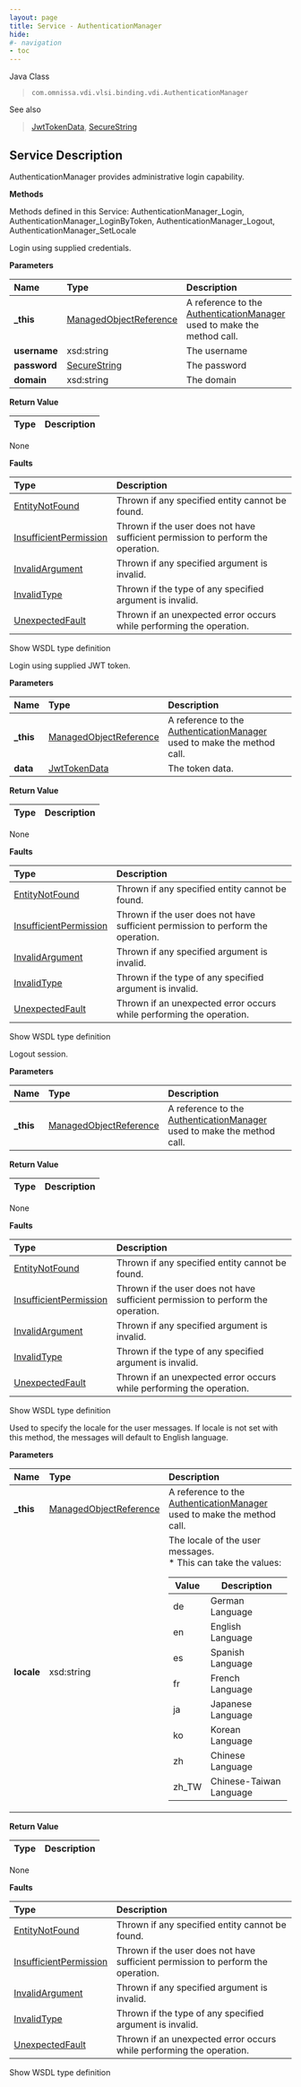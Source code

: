 ```yaml
---
layout: page
title: Service - AuthenticationManager
hide:
#- navigation
- toc
---
```








Java Class
> `com.omnissa.vdi.vlsi.binding.vdi.AuthenticationManager`

See also
> [JwtTokenData](vdi.infrastructure.JwtToken.JwtTokenData.md), [SecureString](vdi.util.SecureString.md)





## Service Description

AuthenticationManager provides administrative login capability.

**Methods**

Methods defined in this Service:
AuthenticationManager_Login, AuthenticationManager_LoginByToken, AuthenticationManager_Logout, AuthenticationManager_SetLocale




Login using supplied credentials.

**Parameters**

 Name | Type | Description
:---|:---|:---
**_this**| [ManagedObjectReference](vmodl.ManagedObjectReference.md)|  A reference to the [AuthenticationManager](vdi.AuthenticationManager.md) used to make the method call.
**username**|  xsd:string|  The username
**password**| [SecureString](vdi.util.SecureString.md)|  The password
**domain**|  xsd:string|  The domain




**Return Value**

Type | Description
:---|:---
None



**Faults**

Type | Description
:---|:---
[EntityNotFound](vdi.fault.EntityNotFound.md)| Thrown if any specified entity cannot be found.
[InsufficientPermission](vdi.fault.InsufficientPermission.md)| Thrown if the user does not have sufficient permission to perform the operation.
[InvalidArgument](vdi.fault.InvalidArgument.md)| Thrown if any specified argument is invalid.
[InvalidType](vdi.fault.InvalidType.md)| Thrown if the type of any specified argument is invalid.
[UnexpectedFault](vdi.fault.UnexpectedFault.md)| Thrown if an unexpected error occurs while performing the operation.

Show WSDL type definition







Login using supplied JWT token.

**Parameters**

 Name | Type | Description
:---|:---|:---
**_this**| [ManagedObjectReference](vmodl.ManagedObjectReference.md)|  A reference to the [AuthenticationManager](vdi.AuthenticationManager.md) used to make the method call.
**data**| [JwtTokenData](vdi.infrastructure.JwtToken.JwtTokenData.md)|  The token data.




**Return Value**

Type | Description
:---|:---
None



**Faults**

Type | Description
:---|:---
[EntityNotFound](vdi.fault.EntityNotFound.md)| Thrown if any specified entity cannot be found.
[InsufficientPermission](vdi.fault.InsufficientPermission.md)| Thrown if the user does not have sufficient permission to perform the operation.
[InvalidArgument](vdi.fault.InvalidArgument.md)| Thrown if any specified argument is invalid.
[InvalidType](vdi.fault.InvalidType.md)| Thrown if the type of any specified argument is invalid.
[UnexpectedFault](vdi.fault.UnexpectedFault.md)| Thrown if an unexpected error occurs while performing the operation.

Show WSDL type definition







Logout session.

**Parameters**

 Name | Type | Description
:---|:---|:---
**_this**| [ManagedObjectReference](vmodl.ManagedObjectReference.md)|  A reference to the [AuthenticationManager](vdi.AuthenticationManager.md) used to make the method call.



**Return Value**

Type | Description
:---|:---
None



**Faults**

Type | Description
:---|:---
[EntityNotFound](vdi.fault.EntityNotFound.md)| Thrown if any specified entity cannot be found.
[InsufficientPermission](vdi.fault.InsufficientPermission.md)| Thrown if the user does not have sufficient permission to perform the operation.
[InvalidArgument](vdi.fault.InvalidArgument.md)| Thrown if any specified argument is invalid.
[InvalidType](vdi.fault.InvalidType.md)| Thrown if the type of any specified argument is invalid.
[UnexpectedFault](vdi.fault.UnexpectedFault.md)| Thrown if an unexpected error occurs while performing the operation.

Show WSDL type definition







Used to specify the locale for the user messages. If locale is not set with this method, the messages will default to English language.

**Parameters**

 Name | Type | Description
:---|:---|:---
**_this**| [ManagedObjectReference](vmodl.ManagedObjectReference.md)|  A reference to the [AuthenticationManager](vdi.AuthenticationManager.md) used to make the method call.
**locale**|  xsd:string|  The locale of the user messages.<br>* This can take the values:<br><table><thead><tr><th>Value</th><th>Description</th></tr></thead><tbody><tr><td>de</td><td>German Language</td></tr><tr><td>en</td><td>English Language</td></tr><tr><td>es</td><td>Spanish Language</td></tr><tr><td>fr</td><td>French Language</td></tr><tr><td>ja</td><td>Japanese Language</td></tr><tr><td>ko</td><td>Korean Language</td></tr><tr><td>zh</td><td>Chinese Language</td></tr><tr><td>zh_TW</td><td>Chinese-Taiwan Language</td></tr></tbody></table>







**Return Value**

Type | Description
:---|:---
None



**Faults**

Type | Description
:---|:---
[EntityNotFound](vdi.fault.EntityNotFound.md)| Thrown if any specified entity cannot be found.
[InsufficientPermission](vdi.fault.InsufficientPermission.md)| Thrown if the user does not have sufficient permission to perform the operation.
[InvalidArgument](vdi.fault.InvalidArgument.md)| Thrown if any specified argument is invalid.
[InvalidType](vdi.fault.InvalidType.md)| Thrown if the type of any specified argument is invalid.
[UnexpectedFault](vdi.fault.UnexpectedFault.md)| Thrown if an unexpected error occurs while performing the operation.

Show WSDL type definition












 
